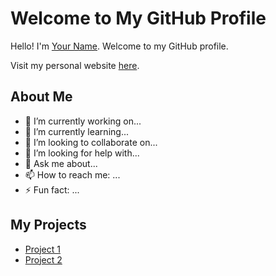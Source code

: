 # Welcome to My GitHub Profile

Hello! I'm [Your Name](https://yourgithubusername.github.io). Welcome to my GitHub profile. 

Visit my personal website [here](https://yourgithubusername.github.io).

## About Me
- 🔭 I’m currently working on...
- 🌱 I’m currently learning...
- 👯 I’m looking to collaborate on...
- 🤔 I’m looking for help with...
- 💬 Ask me about...
- 📫 How to reach me: ...
- ⚡ Fun fact: ...

## My Projects
- [Project 1](https://github.com/yourusername/project1)
- [Project 2](https://github.com/yourusername/project2)
